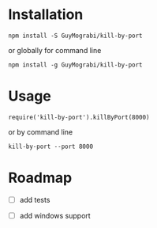

# Installation

```
npm install -S GuyMograbi/kill-by-port
```

or globally for command line

```
npm install -g GuyMograbi/kill-by-port
```

# Usage

```
require('kill-by-port').killByPort(8000)
```

or by command line

```
kill-by-port --port 8000
```


# Roadmap

 - [ ] add tests
 - [ ] add windows support
 
